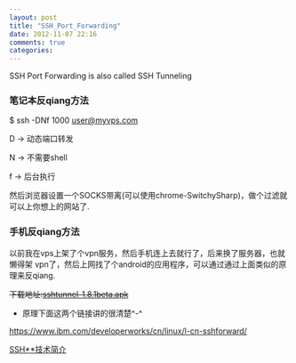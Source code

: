 ```yaml
---
layout: post
title: "SSH_Port_Forwarding"
date: 2012-11-07 22:16
comments: true
categories: 
---
```


SSH Port Forwarding is also called SSH Tunneling

### 笔记本反qiang方法

$ ssh -DNf 1000 user@myvps.com

D -> 动态端口转发

N -> 不需要shell

f -> 后台执行

然后浏览器设置一个SOCKS带离(可以使用chrome-SwitchySharp)，做个过滤就可以上你想上的网站了.

### 手机反qiang方法

以前我在vps上架了个vpn服务，然后手机连上去就行了，后来换了服务器，也就懒得架
vpn了，然后上网找了个android的应用程序，可以通过通过上面类似的原理来反qiang.

<s>下载地址:<a href="/sshtunnel-1.8.1beta.apk">sshtunnel-1.8.1beta.apk</a></s>

* 原理下面这两个链接讲的很清楚^-^

<a target="_blank" href="https://www.ibm.com/developerworks/cn/linux/l-cn-sshforward/">https://www.ibm.com/developerworks/cn/linux/l-cn-sshforward/<a>

<a target="_blank" href="http://blog.jianingy.com/2009/09/ssh隧道技术简介/">SSH**技术简介</a>



